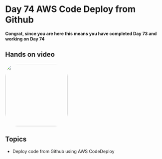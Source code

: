 # Day 74 AWS Code Deploy from Github

**Congrat, since you are here this means you have completed Day 73 and working on Day 74**

## Hands on video
<a href="https://youtu.be/ms7Bm7W5u7c">
<img src="https://i3.ytimg.com/vi/ms7Bm7W5u7c/hqdefault.jpg" align="center" width="200" style="border-radius:40px" />
</a>

## Topics
  - Deploy code from Github using AWS CodeDeploy
